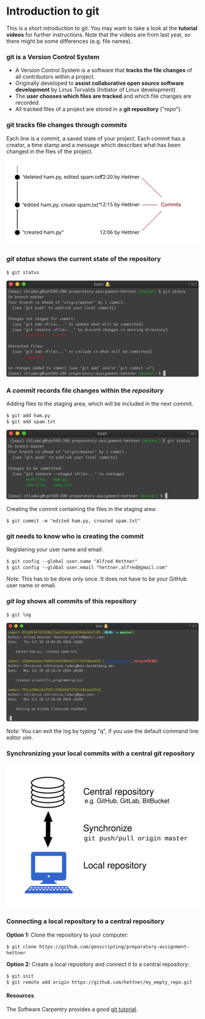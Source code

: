 # Introduction to git

This is a short introduction to git. You may want to take a look at the **tutorial videos** for further instructions. Note that the videos are from last year, so there might be some differences (e.g. file names). 

### git is a Version Control System


* A Version Control System is a software that **tracks the file changes** of all contributors within a project.
* Originally developed to **assist collaborative open source software development** by Linus Torvalds (Initiator of Linux development)
* The **user chooses which files are tracked** and which file changes are recorded.
* All tracked files of a project are stored in a **git repository** ("repo").


### git tracks file changes through *commits*

Each line is a commit, a saved state of your project. Each commit has a creator, a time stamp and a message which describes what has been changed in the files of the project. 

![commits](./img/git_tracking_commits.svg)


### *git status* shows the current state of the repository

```
$ git status
```

![git_status_1](./img/git_status_1.png)


### A *commit* records file changes within the *repository*

Adding files to the staging area, which will be included in the next commit.

```
$ git add ham.py
$ git add spam.txt
```

![git_status_2](./img/git_status_2.png)


Creating the commit containing the files in the staging area:

```
$ git commit -m "edited ham.py, created spam.txt"
```

### git needs to know who is creating the commit

Registering your user name and email:

```
$ git config --global user.name "Alfred Hettner"
$ git config --global user.email "hettner.alfred@gmail.com"
```

*Note:* This has to be done only once. It does not have to be your GitHub user name or email.


### *git log* shows all commits of this repository

```
$ git log
```

![git_log.png](./img/git_log.png)

*Note:* You can exit the log by typing "q", if you use the default command line editor *vim*.


### Synchronizing your local commits with a central git repository

![git_push_pull](./img/git_push_pull_s.svg)


### Connecting a local repository to a central repository

**Option 1:** Clone the repository to your computer:

```
$ git clone https://github.com/geoscripting/preparatory-assignment-hettner
```

**Option 2:** Create a local repository and connect it to a central repository:

```
$ git init
$ git remote add origin https://github.com/hettner/my_empty_repo.git
```

#### Resources

The Software Carpentry provides a good [git tutorial](http://swcarpentry.github.io/git-novice).
